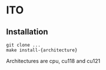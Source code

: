 # ITO


## Installation

```
git clone ... 
make install-{architecture}
```

Architectures are cpu, cu118 and cu121
